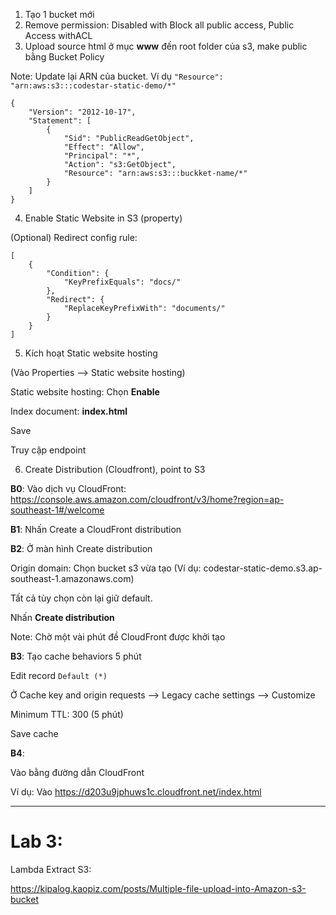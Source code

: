1. Tạo 1 bucket mới
2. Remove permission: Disabled with Block all public access, Public Access withACL
3. Upload source html ở mục **www** đến root folder của s3, make public bằng Bucket Policy

Note: Update lại ARN của bucket. Ví dụ ```"Resource": "arn:aws:s3:::codestar-static-demo/*"```

```
{
    "Version": "2012-10-17",
    "Statement": [
        {
            "Sid": "PublicReadGetObject",
            "Effect": "Allow",
            "Principal": "*",
            "Action": "s3:GetObject",
            "Resource": "arn:aws:s3:::buckket-name/*"
        }
    ]
}
```
4. Enable Static Website in S3 (property)

(Optional) Redirect config rule:
```
[
    {
        "Condition": {
            "KeyPrefixEquals": "docs/"
        },
        "Redirect": {
            "ReplaceKeyPrefixWith": "documents/"
        }
    }
]
```

5. Kích hoạt Static website hosting

(Vào Properties --> Static website hosting)

Static website hosting: Chọn **Enable**

Index document: **index.html**

Save


Truy cập endpoint


6. Create Distribution (Cloudfront), point to S3

**B0**: Vào dịch vụ CloudFront: https://console.aws.amazon.com/cloudfront/v3/home?region=ap-southeast-1#/welcome

**B1**: Nhấn Create a CloudFront distribution

**B2**: Ở màn hình Create distribution

Origin domain: Chọn bucket s3 vừa tạo (Ví dụ: codestar-static-demo.s3.ap-southeast-1.amazonaws.com)

Tất cả tùy chọn còn lại giữ default.

Nhấn **Create distribution**

Note: Chờ một vài phút đề CloudFront được khởi tạo

**B3**: Tạo cache behaviors 5 phút

Edit record ```Default (*)```

Ở Cache key and origin requests --> Legacy cache settings --> Customize

Minimum TTL: 300 (5 phút)

Save cache

**B4**: 

Vào bằng đường dẫn CloudFront

Ví dụ: Vào https://d203u9jphuws1c.cloudfront.net/index.html

---
# Lab 3:

Lambda Extract S3:

https://kipalog.kaopiz.com/posts/Multiple-file-upload-into-Amazon-s3-bucket